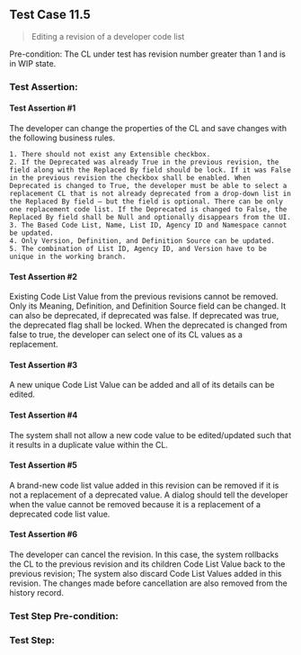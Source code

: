 ## Test Case 11.5

> Editing a revision of a developer code list

Pre-condition: The CL under test has revision number greater than 1 and is in WIP state.

### Test Assertion:

#### Test Assertion #1
The developer can change the properties of the CL and save changes with the following business rules.

	1. There should not exist any Extensible checkbox.
	2. If the Deprecated was already True in the previous revision, the field along with the Replaced By field should be lock. If it was False in the previous revision the checkbox shall be enabled. When Deprecated is changed to True, the developer must be able to select a replacement CL that is not already deprecated from a drop-down list in the Replaced By field – but the field is optional. There can be only one replacement code list. If the Deprecated is changed to False, the Replaced By field shall be Null and optionally disappears from the UI.
	3. The Based Code List, Name, List ID, Agency ID and Namespace cannot be updated.
	4. Only Version, Definition, and Definition Source can be updated.
	5. The combination of List ID, Agency ID, and Version have to be unique in the working branch.

#### Test Assertion #2
Existing Code List Value from the previous revisions cannot be removed. Only its Meaning, Definition, and Definition Source field can be changed. It can also be deprecated, if deprecated was false. If deprecated was true, the deprecated flag shall be locked. When the deprecated is changed from false to true, the developer can select one of its CL values as a replacement.

#### Test Assertion #3
A new unique Code List Value can be added and all of its details can be edited.

#### Test Assertion #4
The system shall not allow a new code value to be edited/updated such that it results in a duplicate value within the CL.

#### Test Assertion #5
A brand-new code list value added in this revision can be removed if it is not a replacement of a deprecated value. A dialog should tell the developer when the value cannot be removed because it is a replacement of a deprecated code list value.

#### Test Assertion #6
The developer can cancel the revision. In this case, the system rollbacks the CL to the previous revision and its children Code List Value back to the previous revision; The system also discard Code List Values added in this revision. The changes made before cancellation are also removed from the history record.

### Test Step Pre-condition:



### Test Step: